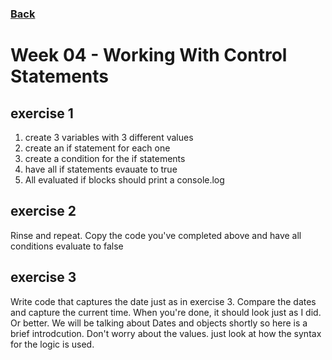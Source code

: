 ### [Back](../../../)

# Week 04 - Working With Control Statements

## exercise 1
1. create 3 variables with 3 different values
2. create an if statement for each one
3. create a condition for the if statements
4. have all if statements evauate to true
5. All evaluated if blocks should print a console.log

## exercise 2
Rinse and repeat. Copy the code you've completed above and have all conditions evaluate to false

## exercise 3
Write code that captures the date just as in exercise 3. Compare the dates and capture the current time. When you're done, it should look just as I did. Or better. We will be talking about Dates and objects shortly so here is a brief introdcution. Don't worry about the values. just look at how the syntax for the logic is used. 
